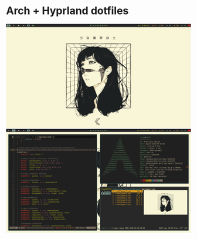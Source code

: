# Arch + Hyprland dotfiles

![alt text](screenshot/screenshot_2025-04-15_18-32-16.png)
![alt text](screenshot/screenshot_2025-04-15_18-41-47.png)

